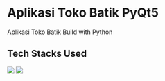 # Aplikasi Toko Batik PyQt5
Aplikasi Toko Batik Build with Python <br/>


## Tech Stacks Used
[![](https://img.shields.io/badge/Qt-6DB33F?style=for-the-badge&logo=qt&logoColor=white)]() [![](https://img.shields.io/badge/MySQL-005C84?style=for-the-badge&logo=mysql&logoColor=white)]()

